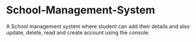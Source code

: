 # School-Management-System
A School management system where student can add their details and also update, delete, read and create account using the console.
